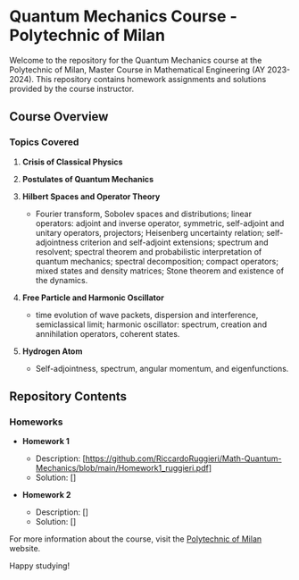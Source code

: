 # Quantum Mechanics Course - Polytechnic of Milan

Welcome to the repository for the Quantum Mechanics course at the Polytechnic of Milan, Master Course in Mathematical Engineering (AY 2023-2024). This repository contains homework assignments and solutions provided by the course instructor.

## Course Overview

### Topics Covered
1. **Crisis of Classical Physics**

2. **Postulates of Quantum Mechanics**

3. **Hilbert Spaces and Operator Theory**
   - Fourier transform, Sobolev spaces and distributions; linear operators: adjoint and inverse operator, symmetric, self-adjoint and unitary operators, projectors; Heisenberg uncertainty relation; self-adjointness criterion and self-adjoint extensions; spectrum and resolvent; spectral theorem and probabilistic interpretation of quantum mechanics; spectral decomposition; compact operators; mixed states and density matrices; Stone theorem and existence of the dynamics.

4. **Free Particle and Harmonic Oscillator**
   - time evolution of wave packets, dispersion and interference, semiclassical limit; harmonic oscillator: spectrum, creation and annihilation operators, coherent states.

5. **Hydrogen Atom**
   - Self-adjointness, spectrum, angular momentum, and eigenfunctions.

## Repository Contents

### Homeworks
- **Homework 1**
  - Description: [https://github.com/RiccardoRuggieri/Math-Quantum-Mechanics/blob/main/Homework1_ruggieri.pdf]
  - Solution: []

- **Homework 2**
  - Description: []
  - Solution: []

For more information about the course, visit the [Polytechnic of Milan]([[https://www.polimi.it/](https://www4.ceda.polimi.it/manifesti/manifesti/controller/ManifestoPublic.do?EVN_DETTAGLIO_RIGA_MANIFESTO=EVENTO&c_insegn=057889&aa=2023&k_cf=225&k_corso_la=487&ac_ins=0&k_indir=MCS&lang=EN&tipoCorso=ALL_TIPO_CORSO&semestre=2&idGruppo=4748&idRiga=296891&codDescr=057889)](https://www11.ceda.polimi.it/schedaincarico/schedaincarico/controller/scheda_pubblica/SchedaPublic.do?&evn_default=evento&c_classe=811722&polij_device_category=DESKTOP&__pj0=0&__pj1=2a1dffc8fd0c6a064b25d0a4b67717cf)) website.

Happy studying!


